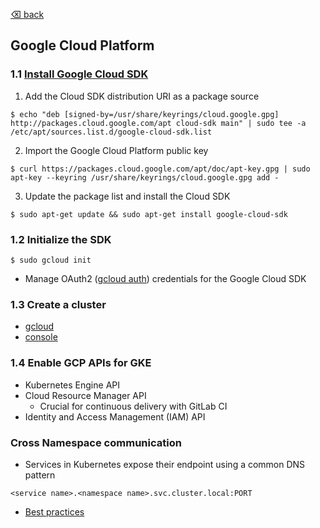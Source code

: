 [⌫ back](../KUBERNETES.md)

## Google Cloud Platform

### 1.1 [Install Google Cloud SDK](https://cloud.google.com/sdk/docs/quickstart-debian-ubuntu)
1. Add the Cloud SDK distribution URI as a package source
```
$ echo "deb [signed-by=/usr/share/keyrings/cloud.google.gpg] http://packages.cloud.google.com/apt cloud-sdk main" | sudo tee -a /etc/apt/sources.list.d/google-cloud-sdk.list
```

2. Import the Google Cloud Platform public key
```
$ curl https://packages.cloud.google.com/apt/doc/apt-key.gpg | sudo apt-key --keyring /usr/share/keyrings/cloud.google.gpg add -
```

3. Update the package list and install the Cloud SDK
```
$ sudo apt-get update && sudo apt-get install google-cloud-sdk
```

### 1.2 Initialize the SDK
```
$ sudo gcloud init
```
- Manage OAuth2 ([gcloud auth](https://cloud.google.com/sdk/gcloud/reference/auth/)) credentials for the Google Cloud SDK

### 1.3 Create a cluster
 - [gcloud](https://cloud.google.com/kubernetes-engine/docs/how-to/creating-a-cluster?refresh=1)
 - [console](https://console.cloud.google.com/kubernetes/)

### 1.4 Enable GCP APIs for GKE
 - Kubernetes Engine API
 - Cloud Resource Manager API
   - Crucial for continuous delivery with GitLab CI
 - Identity and Access Management (IAM) API	

### Cross Namespace communication 
 - Services in Kubernetes expose their endpoint using a common DNS pattern
```
<service name>.<namespace name>.svc.cluster.local:PORT
```
- [Best practices](https://cloud.google.com/blog/products/gcp/kubernetes-best-practices-organizing-with-namespaces)